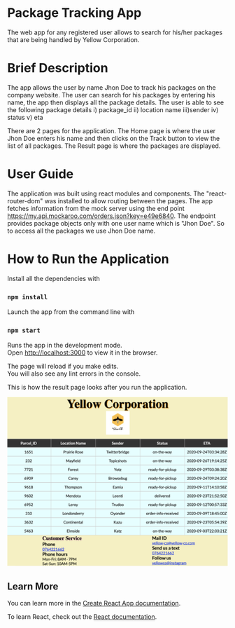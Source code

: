 # Package Tracking App

The web app for any registered user allows to search for his/her packages that are being handled by Yellow Corporation.

# Brief Description

The app allows the user by name Jhon Doe to track his packages on the company website.
The user can search for his packages by entering his name, the app then displays all the package details.
The user is able to see the following package details
i)  package_id
ii) location name
iii)sender
iv) status
v)  eta

There are 2 pages for the application.
The Home page is where the user Jhon Doe enters his name and then clicks on the Track button to view the list of all packages.
The Result page is where the packages are displayed.

# User Guide

The application was built using react modules and components. The "react-router-dom" was installed to allow routing between the pages.
The app fetches information from the mock server using the end point https://my.api.mockaroo.com/orders.json?key=e49e6840.
The endpoint provides package objects only with one user name which is "Jhon Doe".
So to access all the packages we use Jhon Doe name.

# How to Run the Application

Install all the dependencies with
### `npm install`

Launch the app from the command line with
### `npm start`

Runs the app in the development mode.\
Open [http://localhost:3000](http://localhost:3000) to view it in the browser.

The page will reload if you make edits.\
You will also see any lint errors in the console.

This is how the result page looks after you run the application.

![resultpage](ScreenShot/resultpage.jpg)

## Learn More

You can learn more in the [Create React App documentation](https://facebook.github.io/create-react-app/docs/getting-started).

To learn React, check out the [React documentation](https://reactjs.org/).


